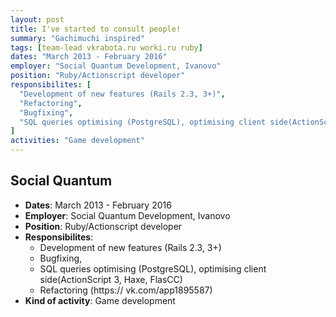 ```yaml
---
layout: post
title: I've started to consult people! 
summary: "Gachimuchi inspired"
tags: [team-lead vkrabota.ru worki.ru ruby]
dates: "March 2013 - February 2016"
employer: "Social Quantum Development, Ivanovo"
position: "Ruby/Actionscript developer"
responsibilites: [
  "Development of new features (Rails 2.3, 3+)",
  "Refactoring", 
  "Bugfixing",
  "SQL queries optimising (PostgreSQL), optimising client side(ActionScript 3, Haxe, FlasCC)"
]
activities: "Game development"
---
```


## **Social Quantum**    
* **Dates**: March 2013 - February 2016
* **Employer**: Social Quantum Development, Ivanovo
* **Position**: Ruby/Actionscript developer
* **Responsibilites**:
    * Development of new features (Rails 2.3, 3+)
    * Bugfixing, 
    * SQL queries optimising (PostgreSQL), optimising client side(ActionScript 3, Haxe, FlasCC)
    * Refactoring (https:// vk.com/app1895587)
* **Kind of activity**: Game development